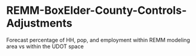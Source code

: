 # REMM-BoxElder-County-Controls-Adjustments
Forecast percentage of HH, pop, and employment within REMM modeling area vs within the UDOT space
